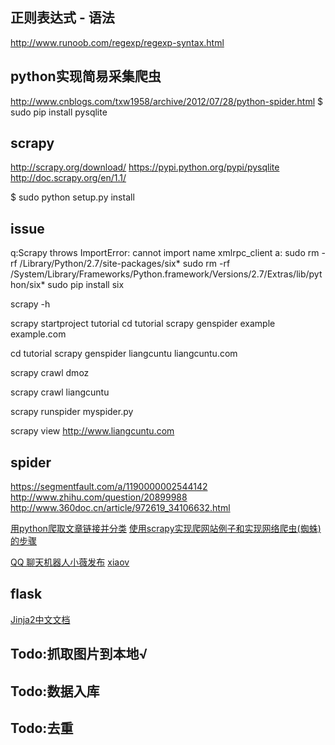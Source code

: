 ## 正则表达式 - 语法
http://www.runoob.com/regexp/regexp-syntax.html
## python实现简易采集爬虫
http://www.cnblogs.com/txw1958/archive/2012/07/28/python-spider.html
$ sudo pip install pysqlite


## scrapy
http://scrapy.org/download/
https://pypi.python.org/pypi/pysqlite
http://doc.scrapy.org/en/1.1/

$ sudo python setup.py install

## issue
q:Scrapy throws ImportError: cannot import name xmlrpc_client
a:
sudo rm -rf /Library/Python/2.7/site-packages/six*
sudo rm -rf /System/Library/Frameworks/Python.framework/Versions/2.7/Extras/lib/python/six*
sudo pip install six


scrapy -h

scrapy startproject tutorial
cd tutorial
scrapy genspider example example.com

cd tutorial
scrapy genspider liangcuntu liangcuntu.com

scrapy crawl dmoz

scrapy crawl liangcuntu

scrapy runspider myspider.py

scrapy  view http://www.liangcuntu.com

## spider
https://segmentfault.com/a/1190000002544142
http://www.zhihu.com/question/20899988
http://www.360doc.cn/article/972619_34106632.html

[用python爬取文章链接并分类](http://blog.csdn.net/yuxiangyunei/article/details/50438936)
[使用scrapy实现爬网站例子和实现网络爬虫(蜘蛛)的步骤](http://www.jb51.net/article/46107.htm)

[QQ 聊天机器人小薇发布](http://www.oschina.net/news/73874/qq-xiaov)
[xiaov](https://github.com/b3log/xiaov)

## flask
[Jinja2中文文档](http://www.kancloud.cn/manual/jinja2/70468)

## Todo:抓取图片到本地√
## Todo:数据入库
## Todo:去重
